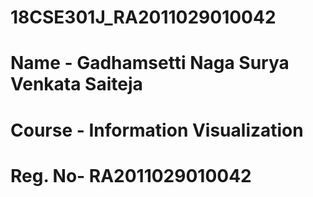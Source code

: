 # 18CSE301J_RA2011029010042
# Name - Gadhamsetti Naga Surya Venkata Saiteja
# Course - Information Visualization
# Reg. No- RA2011029010042
